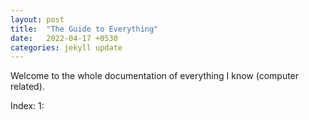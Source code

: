 ```yaml
---
layout: post
title:  "The Guide to Everything"
date:   2022-04-17 +0530
categories: jekyll update
---
```


Welcome to the whole documentation of everything I know (computer related).

Index:
1: